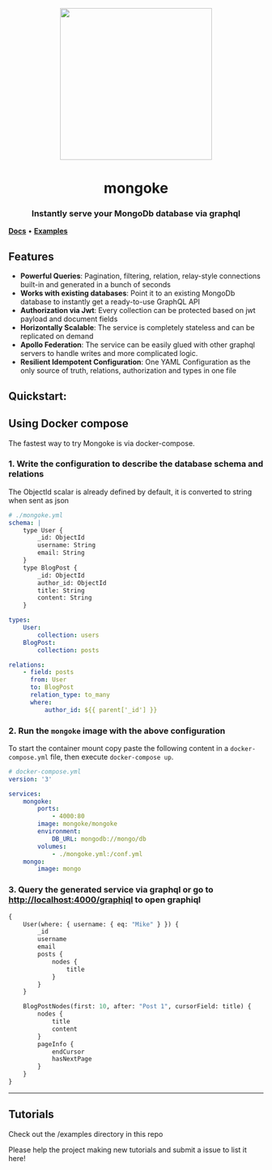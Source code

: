 <p align="center">
  <img width="300" src="https://github.com/remorses/mongoke/blob/master/.github/logo.jpg?raw=true">
</p>
<h1 align="center">mongoke</h1>
<h3 align="center">Instantly serve your MongoDb database via graphql</h3>

[**Docs**](https://mongoke.now.sh/docs/) • [**Examples**](https://github.com/remorses/mongoke/tree/master/examples)

## Features

-   **Powerful Queries**: Pagination, filtering, relation, relay-style connections built-in and generated in a bunch of seconds
-   **Works with existing databases**: Point it to an existing MongoDb database to instantly get a ready-to-use GraphQL API
-   **Authorization via Jwt**: Every collection can be protected based on jwt payload and document fields
-   **Horizontally Scalable**: The service is completely stateless and can be replicated on demand
-   **Apollo Federation**: The service can be easily glued with other graphql servers to handle writes and more complicated logic.
-   **Resilient Idempotent Configuration**: One YAML Configuration as the only source of truth, relations, authorization and types in one file

## Quickstart:

## Using Docker compose

The fastest way to try Mongoke is via docker-compose.

### 1. Write the configuration to describe the database schema and relations

The ObjectId scalar is already defined by default, it is converted to string when sent as json

```yml
# ./mongoke.yml
schema: |
    type User {
        _id: ObjectId
        username: String
        email: String
    }
    type BlogPost {
        _id: ObjectId
        author_id: ObjectId
        title: String
        content: String
    }

types:
    User:
        collection: users
    BlogPost:
        collection: posts

relations:
    - field: posts
      from: User
      to: BlogPost
      relation_type: to_many
      where:
          author_id: ${{ parent['_id'] }}
```

### 2. Run the `mongoke` image with the above configuration

To start the container mount copy paste the following content in a `docker-compose.yml` file, then execute `docker-compose up`.

```yml
# docker-compose.yml
version: '3'

services:
    mongoke:
        ports:
            - 4000:80
        image: mongoke/mongoke
        environment:
            DB_URL: mongodb://mongo/db
        volumes:
            - ./mongoke.yml:/conf.yml
    mongo:
        image: mongo
```

### 3. Query the generated service via graphql or go to [http://localhost:4000/graphiql](http://localhost:4000/graphiql) to open graphiql

```graphql
{
    User(where: { username: { eq: "Mike" } }) {
        _id
        username
        email
        posts {
            nodes {
                title
            }
        }
    }

    BlogPostNodes(first: 10, after: "Post 1", cursorField: title) {
        nodes {
            title
            content
        }
        pageInfo {
            endCursor
            hasNextPage
        }
    }
}
```

---

## Tutorials

Check out the /examples directory in this repo

Please help the project making new tutorials and submit a issue to list it here!
